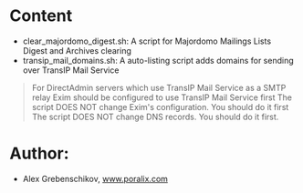 # Content 

- clear_majordomo_digest.sh: A script for Majordomo Mailings Lists Digest and Archives clearing
- transip_mail_domains.sh: A auto-listing script adds domains for sending over TransIP Mail Service

> For DirectAdmin servers which use TransIP Mail Service as a SMTP relay
> Exim should be configured to use TransIP Mail Service first
> The script DOES NOT change Exim's configuration. You should do it first
> The script DOES NOT change DNS records. You should do it first.

# Author:

- Alex Grebenschikov, www.poralix.com

